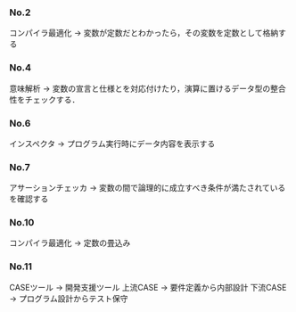 ### No.2
コンパイラ最適化 -> 変数が定数だとわかったら，その変数を定数として格納する

### No.4

意味解析 -> 変数の宣言と仕様とを対応付けたり，演算に置けるデータ型の整合性をチェックする．

### No.6

インスペクタ -> プログラム実行時にデータ内容を表示する


### No.7
アサーションチェッカ -> 変数の間で論理的に成立すべき条件が満たされているを確認する


### No.10
コンパイラ最適化 -> 定数の畳込み

### No.11

CASEツール -> 開発支援ツール
上流CASE -> 要件定義から内部設計
下流CASE -> プログラム設計からテスト保守


